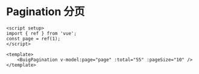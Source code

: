 # Pagination 分页

<script setup>
import { ref } from 'vue'
const page = ref(1)
</script>

<ClientOnly>
  <BuigPagination v-model:page="page" :total="55" :pageSize="10" />
</ClientOnly>

```vue
<script setup>
import { ref } from 'vue';
const page = ref(1);
</script>

<template>
    <BuigPagination v-model:page="page" :total="55" :pageSize="10" />
</template>
```
